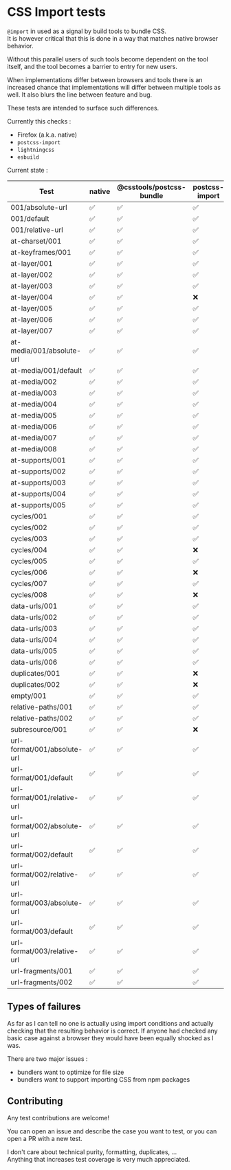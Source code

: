 # CSS Import tests

`@import` in used as a signal by build tools to bundle CSS.  
It is however critical that this is done in a way that matches native browser behavior.

Without this parallel users of such tools become dependent on the tool itself, and the tool becomes a barrier to entry for new users.

When implementations differ between browsers and tools there is an increased chance that implementations will differ between multiple tools as well.
It also blurs the line between feature and bug.

These tests are intended to surface such differences.

Currently this checks :
- Firefox (a.k.a. native)
- `postcss-import`
- `lightningcss`
- `esbuild`

Current state :

| Test | native | @csstools/postcss-bundle | postcss-import | lightningcss | esbuild |
| ---- | ------ | ------------------------ | -------------- | ------------ | ------- |
| 001/absolute-url | ✅ | ✅ | ✅ | ❌ | ✅ |
| 001/default | ✅ | ✅ | ✅ | ✅ | ✅ |
| 001/relative-url | ✅ | ✅ | ✅ | ✅ | ✅ |
| at-charset/001 | ✅ | ✅ | ✅ | ✅ | ✅ |
| at-keyframes/001 | ✅ | ✅ | ✅ | ✅ | ❌ |
| at-layer/001 | ✅ | ✅ | ✅ | ❌ | ❌ |
| at-layer/002 | ✅ | ✅ | ✅ | ✅ | ❌ |
| at-layer/003 | ✅ | ✅ | ✅ | ❌ | ❌ |
| at-layer/004 | ✅ | ✅ | ❌ | ✅ | ✅ |
| at-layer/005 | ✅ | ✅ | ✅ | ✅ | ❌ |
| at-layer/006 | ✅ | ✅ | ✅ | ✅ | ❌ |
| at-layer/007 | ✅ | ✅ | ✅ | ❌ | ✅ |
| at-media/001/absolute-url | ✅ | ✅ | ✅ | ❌ | ✅ |
| at-media/001/default | ✅ | ✅ | ✅ | ✅ | ❌ |
| at-media/002 | ✅ | ✅ | ✅ | ✅ | ❌ |
| at-media/003 | ✅ | ✅ | ✅ | ✅ | ❌ |
| at-media/004 | ✅ | ✅ | ✅ | ✅ | ❌ |
| at-media/005 | ✅ | ✅ | ✅ | ✅ | ❌ |
| at-media/006 | ✅ | ✅ | ✅ | ✅ | ❌ |
| at-media/007 | ✅ | ✅ | ✅ | ✅ | ❌ |
| at-media/008 | ✅ | ✅ | ✅ | ✅ | ❌ |
| at-supports/001 | ✅ | ✅ | ✅ | ✅ | ❌ |
| at-supports/002 | ✅ | ✅ | ✅ | ✅ | ❌ |
| at-supports/003 | ✅ | ✅ | ✅ | ✅ | ❌ |
| at-supports/004 | ✅ | ✅ | ✅ | ✅ | ❌ |
| at-supports/005 | ✅ | ✅ | ✅ | ✅ | ❌ |
| cycles/001 | ✅ | ✅ | ✅ | ✅ | ✅ |
| cycles/002 | ✅ | ✅ | ✅ | ❌ | ✅ |
| cycles/003 | ✅ | ✅ | ✅ | ❌ | ✅ |
| cycles/004 | ✅ | ✅ | ❌ | ✅ | ✅ |
| cycles/005 | ✅ | ✅ | ✅ | ✅ | ✅ |
| cycles/006 | ✅ | ✅ | ❌ | ✅ | ✅ |
| cycles/007 | ✅ | ✅ | ✅ | ✅ | ❌ |
| cycles/008 | ✅ | ✅ | ❌ | ❌ | ❌ |
| data-urls/001 | ✅ | ✅ | ✅ | ❌ | ✅ |
| data-urls/002 | ✅ | ✅ | ✅ | ❌ | ✅ |
| data-urls/003 | ✅ | ✅ | ✅ | ❌ | ✅ |
| data-urls/004 | ✅ | ✅ | ✅ | ❌ | ❌ |
| data-urls/005 | ✅ | ✅ | ✅ | ❌ | ✅ |
| data-urls/006 | ✅ | ✅ | ✅ | ❌ | ✅ |
| duplicates/001 | ✅ | ✅ | ❌ | ✅ | ✅ |
| duplicates/002 | ✅ | ✅ | ❌ | ✅ | ✅ |
| empty/001 | ✅ | ✅ | ✅ | ✅ | ✅ |
| relative-paths/001 | ✅ | ✅ | ✅ | ✅ | ✅ |
| relative-paths/002 | ✅ | ✅ | ✅ | ✅ | ✅ |
| subresource/001 | ✅ | ✅ | ❌ | ❌ | ❌ |
| url-format/001/absolute-url | ✅ | ✅ | ✅ | ❌ | ✅ |
| url-format/001/default | ✅ | ✅ | ✅ | ✅ | ✅ |
| url-format/001/relative-url | ✅ | ✅ | ✅ | ✅ | ✅ |
| url-format/002/absolute-url | ✅ | ✅ | ✅ | ❌ | ✅ |
| url-format/002/default | ✅ | ✅ | ✅ | ✅ | ✅ |
| url-format/002/relative-url | ✅ | ✅ | ✅ | ✅ | ✅ |
| url-format/003/absolute-url | ✅ | ✅ | ✅ | ❌ | ✅ |
| url-format/003/default | ✅ | ✅ | ✅ | ✅ | ✅ |
| url-format/003/relative-url | ✅ | ✅ | ✅ | ✅ | ✅ |
| url-fragments/001 | ✅ | ✅ | ✅ | ❌ | ✅ |
| url-fragments/002 | ✅ | ✅ | ✅ | ❌ | ✅ |

## Types of failures

As far as I can tell no one is actually using import conditions and actually checking that the resulting behavior is correct.
If anyone had checked any basic case against a browser they would have been equally shocked as I was.

There are two major issues :
- bundlers want to optimize for file size
- bundlers want to support importing CSS from npm packages

## Contributing

Any test contributions are welcome!

You can open an issue and describe the case you want to test, or you can open a PR with a new test.

I don't care about technical purity, formatting, duplicates, ...  
Anything that increases test coverage is very much appreciated.
